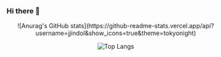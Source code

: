 ### Hi there 👋

<div align="center">
![Anurag's GitHub stats](https://github-readme-stats.vercel.app/api?username=jjindol&show_icons=true&theme=tokyonight)

![Top Langs](https://github-readme-stats.vercel.app/api/top-langs/?username=jjindol&layout=compact&theme=tokyonight)
</div>


<!--
**jjindol/jjindol** is a ✨ _special_ ✨ repository because its `README.md` (this file) appears on your GitHub profile.

Here are some ideas to get you started:

- 🔭 I’m currently working on ...
- 🌱 I’m currently learning ...
- 👯 I’m looking to collaborate on ...
- 🤔 I’m looking for help with ...
- 💬 Ask me about ...
- 📫 How to reach me: ...
- 😄 Pronouns: ...
- ⚡ Fun fact: ...
-->
